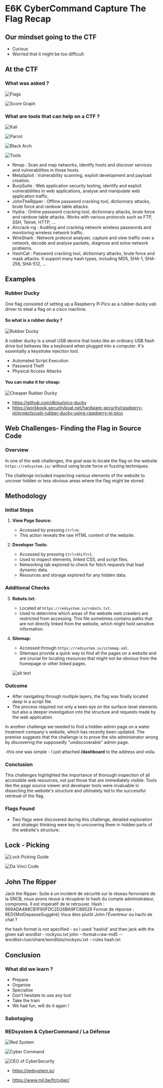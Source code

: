 # E6K CyberCommand Capture The Flag Recap

## Our mindset going to the CTF

- Curious
- Worried that it might be too difficult

## At the CTF

### What was asked ?

![Flags](/Assets/whatwedid.png)

![Score Graph](/Assets/graph.png)

### What are tools that can help on a CTF ?

![Kali](/Assets/kali.jpg)

![Parrot](/Assets/parrot.jpg)

![Black Arch](/Assets/blackarch.png)

![Tools](/Assets/tools.jpg)

- Nmap  : Scan and map networks, identify hosts and discover services and vulnerabilities in those hosts.
- MetaSploit : Vulnerability scanning, exploit development and payload creation.
- BurpSuite : Web application security testing, identify and exploit vulnerabilities in web applications, analyse and manipulate web application traffic.
- JohnTheRipper : Offline password cracking tool, dictionnary attacks, brute force and rainbow table attacks.
- Hydra : Online password cracking tool, dictionnary attacks, brute force and rainbow table attacks. Works with various protocols such as FTP, SSH, Telnet, HTTP, ... 
- Aircrack-ng : Auditing and cracking network wireless passwords and monitoring wireless network traffic.
- WireShark : Network protocol analyser, capture and view traffic over a network, decode and analyse packets, diagnose and solve network problems.
- HashCat : Password cracking tool, dictionnary attacks, brute force and mask attacks. It support many hash types, including MD5, SHA-1, SHA-256, SHA-512, ...

## Examples

### Rubber Ducky

One flag consisted of setting up a Raspberry Pi Pico as a rubber ducky usb driver to steal a flag on a cisco machine. 

#### So what is a rubber ducky ? 
![Rubber Ducky](/Assets/ducky.png)

A rubber ducky is  a small USB device that looks like an ordinary USB flash drive but behaves like a keyboard when plugged into a computer. It's essentially a keystroke injection tool.

- Automated Script Execution
- Password Theft 
- Physical Access Attacks

#### You can make it for cheap:

![Cheaper Rubber Ducky](/Assets/pico.png)

- https://github.com/dbisu/pico-ducky
- https://workbook.securityboat.net/hardware-security/raspberry-pi/projects/usb-rubber-ducky-using-raspberry-pi-pico

## Web Challenges-  Finding the Flag in Source Code

### Overview

In one of the web challenges, the goal was to locate the flag on the website `https://redsystem.io/` without using brute force or fuzzing techniques. 

The challenge included inspecting various elements of the website to uncover hidden or less obvious areas where the flag might be stored.

## Methodology

### Initial Steps

1. **View Page Source:**
   - Accessed by pressing `Ctrl+U`.
   - This action reveals the raw HTML content of the website.

2. **Developer Tools:**
   - Accessed by pressing `Ctrl+Shift+I`.
   - Used to inspect elements, linked CSS, and script files.
   - Networking tab explored to check for fetch requests that load dynamic data.
   - Resources and storage explored for any hidden data.

### Additional Checks

3. **Robots.txt:**
   - Located at `https://redsystem.io/robots.txt`.
   - Used to determine which areas of the website web crawlers are restricted from accessing. This file sometimes contains paths that are not directly linked from the website, which might hold sensitive information.

4. **Sitemap:**
   - Accessed through `https://redsystem.io/sitemap.xml`.
   - Sitemaps provide a quick way to find all the pages on a website and are crucial for locating resources that might not be obvious from the homepage or other linked pages.

    ![alt text](/Assets/sitemap.png) 

### Outcome

- After navigating through multiple layers, the flag was finally located deep in a script file.
- The process required not only a keen eye on the surface-level elements but also a deeper investigation into the structure and requests made by the web application.


In another challenge we needed to find a hidden admin page on a water treatment company's website, which has recently been updated. The premise suggests that the challenge is to prove the site administrator wrong by discovering the supposedly "undiscoverable" admin page. 

-this one was simple - I just attached **/dashboard** to the address and voila. 


### Conclusion

This challenges highlighted the importance of thorough inspection of all accessible web resources, not just those that are immediately visible. Tools like the page source viewer and developer tools were invaluable in dissecting the website's structure and ultimately led to the successful retrieval of the flag.

### Flags Found

- Two flags were discovered during this challenge, detailed exploration and strategic thinking were key to uncovering them in hidden parts of the website's structure.


## Lock - Picking

![Lock Picking Guide](/Assets/lockpick.png)

![Da Vinci Code](/Assets/davinci.png)

## John The Ripper

 Jack the Ripper: 
Suite à un incident de sécurité sur le réseau ferroviaire de la SNCB, nous avons réussi à récupérer le hash du compte administrateur, compromis. Il est impératif de le retrouver. Hash : 969ADA488CB1F60FDC2D26BA9FC89529 Format de réponse : RED{MotDepasseSuggéré} 
Vous êtes plutôt John l'Éventreur ou hachi de chat ?

the hash format is not specified - so  I used 'hashid' and then jack with the given kali wordlist - rockyou.txt
john --format=raw-md5 --wordlist=/usr/share/wordlists/rockyou.txt --rules hash.txt

## Conclusion 

### What did we learn ? 

- Prepare
- Organise
- Specialise
- Don't hesitate to use any tool
- Take the train
- We had fun, will do it again ! 

### Sabotaging


### REDsystem & CyberCommand / La Défense

![Red System](/Assets/redsystem.png)

![Cyber Command](/Assets/cybercommand.png)

![CEO of CyberSecurity](/Assets/ceo.png)

- https://redsystem.io/

- https://www.mil.be/fr/cyber/